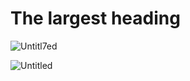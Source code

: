 # The largest heading

![Untitl7ed](https://user-images.githubusercontent.com/47326518/64069270-20181a80-cc3e-11e9-9549-7d313e42e858.png)

![Untitled](https://user-images.githubusercontent.com/47326518/64069272-24443800-cc3e-11e9-849f-48341f3b82ed.png)
